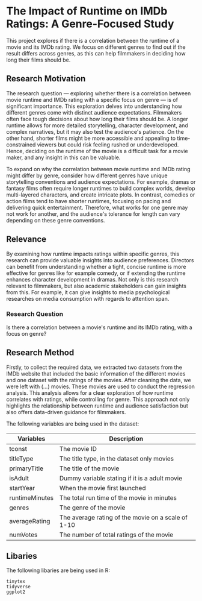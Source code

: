 # The Impact of Runtime on IMDb Ratings: A Genre-Focused Study

This project explores if there is a correlation between the runtime of a movie and its IMDb rating. We focus on different genres to find out if the result differs across genres, as this can help filmmakers in deciding how long their films should be. 

## Research Motivation 
The research question — exploring whether there is a correlation between movie runtime and IMDb rating with a specific focus on genre — is of significant importance. This exploration delves into understanding how different genres come with distinct audience expectations. Filmmakers often face tough decisions about how long their films should be. A longer runtime allows for more detailed storytelling, character development, and complex narratives, but it may also test the audience's patience. On the other hand, shorter films might be more accessible and appealing to time-constrained viewers but could risk feeling rushed or underdeveloped. Hence, deciding on the runtime of the movie is a difficult task for a movie maker, and any insight in this can be valuable. 

To expand on why the correlation between movie runtime and IMDb rating might differ by genre, consider how different genres have unique storytelling conventions and audience expectations. For example, dramas or fantasy films often require longer runtimes to build complex worlds, develop multi-layered characters, and create intricate plots. In contrast, comedies or action films tend to have shorter runtimes, focusing on pacing and delivering quick entertainment. Therefore, what works for one genre may not work for another, and the audience's tolerance for length can vary depending on these genre conventions.

## Relevance 
By examining how runtime impacts ratings within specific genres, this research can provide valuable insights into audience preferences. Directors can benefit from understanding whether a tight, concise runtime is more effective for genres like for example comedy, or if extending the runtime enhances character development in dramas. Not only is this research relevant to filmmakers, but also academic stakeholders can gain insights from this. For example, it can give insights to media psychological researches on media consumption with regards to attention span. 

### Research Question 
Is there a correlation between a movie's runtime and its IMDb rating, with a focus on genre?

## Research Method 
Firstly, to collect the required data, we extracted two datasets from the IMDb website that included the basic information of the different movies and one dataset with the ratings of the movies. After cleaning the data, we were left with  (...) movies. These movies are used to conduct the regression analysis. This analysis allows for a clear exploration of how runtime correlates with ratings, while controlling for genre. This approach not only highlights the relationship between runtime and audience satisfaction but also offers data-driven guidance for filmmakers.

The following variables are being used in the dataset:  
  
| Variables | Description | 
|---------|---------|
| tconst   | The movie ID   | 
| titleType   | The title type, in the dataset only movies   | 
| primaryTitle   | The title of the movie   |    
| isAdult   | Dummy variable stating if it is a adult movie   |  
| startYear   | When the movie first launched   |  
| runtimeMinutes   | The total run time of the movie in minutes   |  
| genres   | The genre of the movie   |    
| averageRating   | The average rating of the movie on a scale of 1-10   |  
| numVotes   | The number of total ratings of the movie   |  


## Libaries 
The following libaries are being used in R:  

	tinytex  
    tidyverse  
    ggplot2  